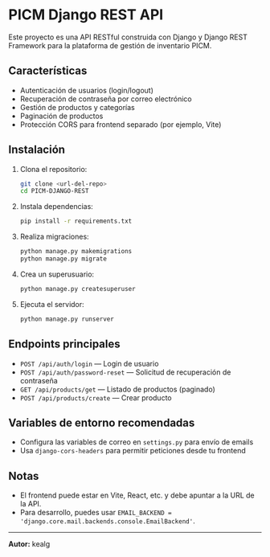# PICM Django REST API

Este proyecto es una API RESTful construida con Django y Django REST Framework para la plataforma de gestión de inventario PICM.

## Características
- Autenticación de usuarios (login/logout)
- Recuperación de contraseña por correo electrónico
- Gestión de productos y categorías
- Paginación de productos
- Protección CORS para frontend separado (por ejemplo, Vite)

## Instalación

1. Clona el repositorio:
   ```bash
   git clone <url-del-repo>
   cd PICM-DJANGO-REST
   ```
2. Instala dependencias:
   ```bash
   pip install -r requirements.txt
   ```
3. Realiza migraciones:
   ```bash
   python manage.py makemigrations
   python manage.py migrate
   ```
4. Crea un superusuario:
   ```bash
   python manage.py createsuperuser
   ```
5. Ejecuta el servidor:
   ```bash
   python manage.py runserver
   ```

## Endpoints principales

- `POST /api/auth/login` — Login de usuario
- `POST /api/auth/password-reset` — Solicitud de recuperación de contraseña
- `GET /api/products/get` — Listado de productos (paginado)
- `POST /api/products/create` — Crear producto

## Variables de entorno recomendadas
- Configura las variables de correo en `settings.py` para envío de emails
- Usa `django-cors-headers` para permitir peticiones desde tu frontend

## Notas
- El frontend puede estar en Vite, React, etc. y debe apuntar a la URL de la API.
- Para desarrollo, puedes usar `EMAIL_BACKEND = 'django.core.mail.backends.console.EmailBackend'`.

---

**Autor:** kealg
